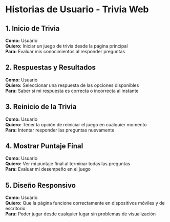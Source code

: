# Historias de Usuario - Trivia Web

## 1. Inicio de Trivia
**Como:** Usuario  
**Quiero:** Iniciar un juego de trivia desde la página principal  
**Para:** Evaluar mis conocimientos al responder preguntas  

## 2. Respuestas y Resultados
**Como:** Usuario  
**Quiero:** Seleccionar una respuesta de las opciones disponibles  
**Para:** Saber si mi respuesta es correcta o incorrecta al instante  

## 3. Reinicio de la Trivia
**Como:** Usuario  
**Quiero:** Tener la opción de reiniciar el juego en cualquier momento  
**Para:** Intentar responder las preguntas nuevamente  

## 4. Mostrar Puntaje Final
**Como:** Usuario  
**Quiero:** Ver mi puntaje final al terminar todas las preguntas  
**Para:** Evaluar mi desempeño en el juego  

## 5. Diseño Responsivo
**Como:** Usuario  
**Quiero:** Que la página funcione correctamente en dispositivos móviles y de escritorio  
**Para:** Poder jugar desde cualquier lugar sin problemas de visualización  
